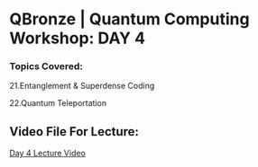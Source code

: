 # QBronze | Quantum Computing Workshop: DAY 4

### Topics Covered:

21.Entanglement & Superdense Coding

22.Quantum Teleportation

## Video File For Lecture:

<a href="https://drive.google.com/file/d/1QUbhXtiP_xlQ9MyRlAf9pOn566sFQnfL/view?usp=sharing">Day 4 Lecture Video</a>






